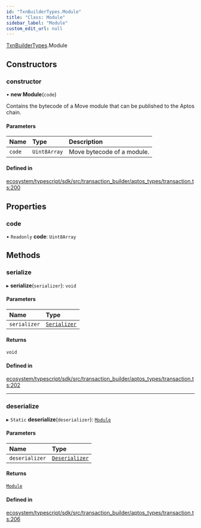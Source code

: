 ```yaml
---
id: "TxnBuilderTypes.Module"
title: "Class: Module"
sidebar_label: "Module"
custom_edit_url: null
---
```


[TxnBuilderTypes](../namespaces/TxnBuilderTypes.md).Module

## Constructors

### constructor

• **new Module**(`code`)

Contains the bytecode of a Move module that can be published to the Aptos chain.

#### Parameters

| Name | Type | Description |
| :------ | :------ | :------ |
| `code` | `Uint8Array` | Move bytecode of a module. |

#### Defined in

[ecosystem/typescript/sdk/src/transaction_builder/aptos_types/transaction.ts:200](https://github.com/aptos-labs/aptos-core/blob/fb73eb358/ecosystem/typescript/sdk/src/transaction_builder/aptos_types/transaction.ts#L200)

## Properties

### code

• `Readonly` **code**: `Uint8Array`

## Methods

### serialize

▸ **serialize**(`serializer`): `void`

#### Parameters

| Name | Type |
| :------ | :------ |
| `serializer` | [`Serializer`](BCS.Serializer.md) |

#### Returns

`void`

#### Defined in

[ecosystem/typescript/sdk/src/transaction_builder/aptos_types/transaction.ts:202](https://github.com/aptos-labs/aptos-core/blob/fb73eb358/ecosystem/typescript/sdk/src/transaction_builder/aptos_types/transaction.ts#L202)

___

### deserialize

▸ `Static` **deserialize**(`deserializer`): [`Module`](TxnBuilderTypes.Module.md)

#### Parameters

| Name | Type |
| :------ | :------ |
| `deserializer` | [`Deserializer`](BCS.Deserializer.md) |

#### Returns

[`Module`](TxnBuilderTypes.Module.md)

#### Defined in

[ecosystem/typescript/sdk/src/transaction_builder/aptos_types/transaction.ts:206](https://github.com/aptos-labs/aptos-core/blob/fb73eb358/ecosystem/typescript/sdk/src/transaction_builder/aptos_types/transaction.ts#L206)
